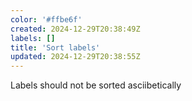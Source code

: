 ```yaml
---
color: '#ffbe6f'
created: 2024-12-29T20:38:49Z
labels: []
title: 'Sort labels'
updated: 2024-12-29T20:38:55Z
---
```

Labels should not be sorted asciibetically